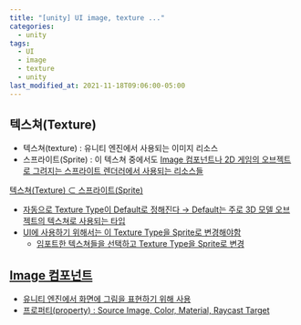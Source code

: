 ```yaml
---
title: "[unity] UI image, texture ..."
categories:
  - unity
tags:
  - UI
  - image
  - texture
  - unity
last_modified_at: 2021-11-18T09:06:00-05:00
---
```

## 텍스쳐(Texture) 
- 텍스쳐(texture) : 유니티 엔진에서 사용되는 이미지 리소스
- 스프라이트(Sprite) : 이 텍스쳐 중에서도 <u>Image 컴포넌트나 2D 게임의 오브젝트로 그려지는 스프라이트 렌더러에서 사용되는 리소스들
  
텍스쳐(Texture) ⊂ 스프라이트(Sprite)

- 자동으로 Texture Type이 Default로 정해진다 → Default는 주로 3D 모델 오브젝트의 텍스쳐로 사용되는 타입
- UI에 사용하기 위해서는 이 Texture Type을 Sprite로 변경해야함
  - 임포트한 텍스쳐들을 선택하고 Texture Type을 Sprite로 변경
  
  
  
## Image 컴포넌트
- 유니티 엔진에서 화면에 그림을 표현하기 위해 사용
- 프로퍼티(property) : Source Image, Color, Material, Raycast Target
  
  
  

